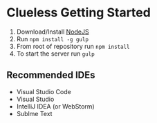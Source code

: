 # Clueless Getting Started

1. Download/Install [NodeJS](https://nodejs.org/en/)
2. Run `npm install -g gulp`
3. From root of repository run `npm install`
4. To start the server run `gulp`


## Recommended IDEs
* Visual Studio Code
* Visual Studio
* IntelliJ IDEA (or WebStorm)
* Sublme Text
